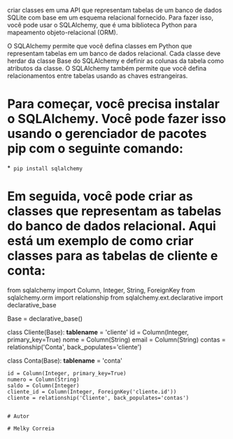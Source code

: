 criar classes em uma API que representam tabelas de um banco de dados SQLite com base em um esquema relacional fornecido. Para fazer isso, você pode usar o SQLAlchemy, que é uma biblioteca Python para mapeamento objeto-relacional (ORM).

O SQLAlchemy permite que você defina classes em Python que representam tabelas em um banco de dados relacional. Cada classe deve herdar da classe Base do SQLAlchemy e definir as colunas da tabela como atributos da classe. O SQLAlchemy também permite que você defina relacionamentos entre tabelas usando as chaves estrangeiras.

# Para começar, você precisa instalar o SQLAlchemy. Você pode fazer isso usando o gerenciador de pacotes pip com o seguinte comando:

 *` pip install sqlalchemy`
 
# Em seguida, você pode criar as classes que representam as tabelas do banco de dados relacional. Aqui está um exemplo de como criar classes para as tabelas de cliente e conta:
from sqlalchemy import Column, Integer, String, ForeignKey
from sqlalchemy.orm import relationship
from sqlalchemy.ext.declarative import declarative_base

Base = declarative_base()

class Cliente(Base):
    __tablename__ = 'cliente'
    id = Column(Integer, primary_key=True)
    nome = Column(String)
    email = Column(String)
    contas = relationship('Conta', back_populates='cliente')

class Conta(Base):
    __tablename__ = 'conta'

    id = Column(Integer, primary_key=True)
    numero = Column(String)
    saldo = Column(Integer)
    cliente_id = Column(Integer, ForeignKey('cliente.id'))
    cliente = relationship('Cliente', back_populates='contas')
    
    
    # Autor 
    
    # Melky Correia
    
